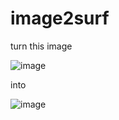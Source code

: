 # image2surf

turn this image

![image](https://user-images.githubusercontent.com/106311219/175272059-1b204e8f-a3d1-46f3-9a92-d76f9ce16b8b.png)

into 

![image](https://user-images.githubusercontent.com/106311219/175271770-a2c77ea1-238d-414a-9fe2-d966d2db198b.png)

